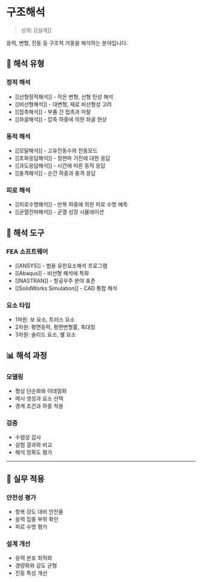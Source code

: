 # 구조해석

> 상위: [[설계]]

응력, 변형, 진동 등 구조적 거동을 해석하는 분야입니다.

## 🔧 해석 유형

### 정적 해석
- [[선형정적해석]] - 작은 변형, 선형 탄성 해석
- [[비선형해석]] - 대변형, 재료 비선형성 고려
- [[접촉해석]] - 부품 간 접촉과 마찰
- [[좌굴해석]] - 압축 하중에 의한 좌굴 현상

### 동적 해석
- [[모달해석]] - 고유진동수와 진동모드
- [[조화응답해석]] - 정현파 가진에 대한 응답
- [[과도응답해석]] - 시간에 따른 동적 응답
- [[충격해석]] - 순간 하중과 충격 응답

### 피로 해석
- [[피로수명해석]] - 반복 하중에 의한 피로 수명 예측
- [[균열전파해석]] - 균열 성장 시뮬레이션

## 🎯 해석 도구

### FEA 소프트웨어
- [[ANSYS]] - 범용 유한요소해석 프로그램
- [[Abaqus]] - 비선형 해석에 특화
- [[NASTRAN]] - 항공우주 분야 표준
- [[SolidWorks Simulation]] - CAD 통합 해석

### 요소 타입
- 1차원: 보 요소, 트러스 요소
- 2차원: 평면응력, 평면변형률, 축대칭
- 3차원: 솔리드 요소, 쉘 요소

## 📊 해석 과정

### 모델링
- 형상 단순화와 이데얼화
- 메시 생성과 요소 선택
- 경계 조건과 하중 적용

### 검증
- 수렴성 검사
- 실험 결과와 비교
- 해석 정확도 평가

---

## 🎯 실무 적용

### 안전성 평가
- 항복 강도 대비 안전율
- 응력 집중 부위 확인
- 피로 수명 평가

### 설계 개선
- 응력 분포 최적화
- 경량화와 강도 균형
- 진동 특성 개선